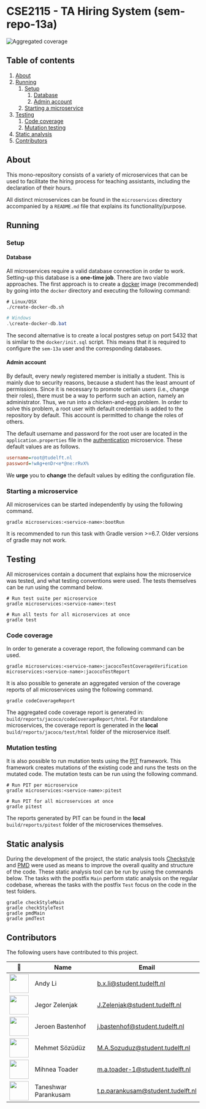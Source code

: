 # CSE2115 - TA Hiring System (sem-repo-13a)

![Aggregated coverage](https://gitlab.ewi.tudelft.nl/cse2115/2021-2022/sem-group-13a/sem-repo-13a/badges/main/coverage.svg)

## Table of contents

1. [About](#about)
2. [Running](#running)
   1. [Setup](#setup)
      1. [Database](#database)
      2. [Admin account](#admin-account)
   2. [Starting a microservice](#starting-a-microservice)
3. [Testing](#testing)
   1. [Code coverage](#code-coverage)
   2. [Mutation testing](#mutation-testing)
4. [Static analysis](#static-analysis)
5. [Contributors](#contributors)

## About

This mono-repository consists of a variety of microservices that can be used to facilitate the hiring process for 
teaching assistants, including the declaration of their hours.

All distinct microservices can be found in the `microservices` directory accompanied by a `README.md` file  that explains 
its functionality/purpose.

## Running

### Setup

#### Database

All microservices require a valid database connection in order to work. Setting-up this database is a **one-time job**.
There are two viable approaches. The first approach is to create a [docker](https://www.docker.com/) image (recommended) by going into the `docker`
directory and executing the following command:

```shell
# Linux/OSX
./create-docker-db.sh
```

```powershell
# Windows
.\create-docker-db.bat
```

The second alternative is to create a local postgres setup on port 5432 that is similar to the `docker/init.sql` script.
This means that it is required to configure the `sem-13a` user and the corresponding databases.

#### Admin account

By default, every newly registered member is initially a student. This is mainly due to security reasons, because a
student has the least amount of permissions. Since it is necessary to promote certain users (i.e., change their roles),
there must be a way to perform such an action, namely an administrator. Thus, we run into a chicken-and-egg problem.
In order to solve this problem, a root user with default credentials is added to the repository by default.
This account is permitted to change the roles of others.

The default username and password for the root user are located in the `application.properties` file in the [authentication](microservices/authentication/src/main/resources/application.properties) microservice. These default values are as follows.

```ini
username=root@tudelft.nl
password=!wAg+enDr<e*@ne:rRvX%
```

We **urge** you to **change** the default values by editing the configuration file.

### Starting a microservice

All microservices can be started independently by using the following command.

```shell
gradle microservices:<service-name>:bootRun
```

It is recommended to run this task with Gradle version >=6.7. Older versions of gradle may not work.

## Testing

All microservices contain a document that explains how the microservice was tested, and what testing conventions were used. 
The tests themselves can be run using the command below.

```shell
# Run test suite per microservice
gradle microservices:<service-name>:test

# Run all tests for all microservices at once
gradle test
```

### Code coverage

In order to generate a coverage report, the following command can be used.

```shell
gradle microservices:<service-name>:jacocoTestCoverageVerification microservices:<service-name>:jacocoTestReport
```

It is also possible to generate an aggregated version of the coverage reports of all microservices using the following command.

```shell
gradle codeCoverageReport
```

The aggregated code coverage report is generated in: `build/reports/jacoco/codeCoverageReport/html`. For standalone
microservices, the coverage report is generated in the **local** `build/reports/jacoco/test/html` folder of the microservice itself.

### Mutation testing

It is also possible to run mutation tests using the [PIT](https://pitest.org/) framework. This framework creates mutations 
of the existing code and runs the tests on the mutated code. The mutation tests can be run using the following command.

```shell
# Run PIT per microservice
gradle microservices:<service-name>:pitest

# Run PIT for all microservices at once
gradle pitest
```

The reports generated by PIT can be found in the **local** `build/reports/pitest` folder of the microservices themselves.

## Static analysis

During the development of the project, the static analysis tools [Checkstyle](https://checkstyle.sourceforge.io/) and 
[PMD](https://pmd.github.io/) were used as means to improve the overall quality and structure of the code. 
These static analysis tool can be run by using the commands below. The tasks with the postfix `Main` perform static 
analysis on the regular codebase, whereas the tasks with the postfix `Test` focus on the code in the test folders.

```shell
gradle checkStyleMain
gradle checkStyleTest
gradle pmdMain
gradle pmdTest
```

## Contributors

The following users have contributed to this project.

| 📸 | Name | Email |
|---|---|---|
| <img src="https://secure.gravatar.com/avatar/6831344d0915a958d3922e4bf36159fe?s=400&d=identicon" width="50px"> | Andy Li | b.x.li@student.tudelft.nl |
| <img src="https://gitlab.ewi.tudelft.nl/uploads/-/system/user/avatar/3100/avatar.png?width=400" width="50px"> | Jegor Zelenjak | J.Zelenjak@student.tudelft.nl |
| <img src="https://gitlab.ewi.tudelft.nl/uploads/-/system/user/avatar/3586/avatar.png?width=400" width="50px"> | Jeroen Bastenhof | j.bastenhof@student.tudelft.nl |
| <img src="https://gitlab.ewi.tudelft.nl/uploads/-/system/user/avatar/3545/avatar.png?width=400" width="50px"> | Mehmet Sözüdüz | M.A.Sozuduz@student.tudelft.nl |
| <img src="https://secure.gravatar.com/avatar/01c95f4b875a5b2334d5d9b0feaa515c?s=400&d=identicon" width="50px"> | Mihnea Toader | m.a.toader-1@student.tudelft.nl |
| <img src="https://secure.gravatar.com/avatar/e6ea65f4cc0d5ac1082ce38a1a391d0a?s=400&d=identicon" width="50px"> | Taneshwar Parankusam | t.p.parankusam@student.tudelft.nl |
